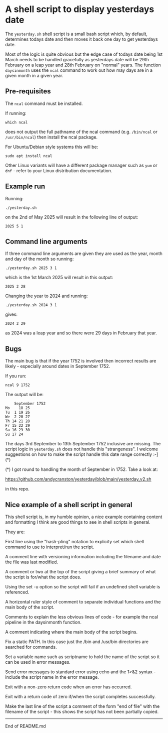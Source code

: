 # A shell script to display yesterdays date

The `yesterday.sh` shell script is a small bash script which, by default, determines todays date and then moves it back
one day to get yesterdays date.

Most of the logic is quite obvious but the edge case of todays date being 1st March needs to be handled gracefully as yesterdays date will be
29th February on a leap year and 28th February on "normal" years. The function `daysinmonth` uses the `ncal` command to work out how may days are
in a given month in a given year.

## Pre-requisites

The `ncal` command must be installed.

If running:

```
which ncal
```

does not output the full pathname of the ncal command (e.g. `/bin/ncal` or `/usr/bin/ncal`) then install the ncal package.

For Ubuntu/Debian style systems this will be:

```
sudo apt install ncal
```

Other Linux variants will have a different package manager such as `yum` or `dnf` - refer to your Linux distribution documentation.

## Example run

Running:

```
./yesterday.sh
```

on the 2nd of May 2025 will result in the following line of output:

```
2025 5 1
```

## Command line arguments

If three command line arguments are given they are used as the year, month and day of the month so running:

```
./yesterday.sh 2025 3 1
```

which is the 1st March 2025 will result in this output:

```
2025 2 28
```

Changing the year to 2024 and running:


```
./yesterday.sh 2024 3 1
```

gives:

```
2024 2 29
```

as 2024 was a leap year and so there were 29 days in February that year.

## Bugs

The main bug is that if the year 1752 is involved then incorrect results are likely - especially around dates in September 1752.

If you run:

```
ncal 9 1752
```

The output will be:

```
    September 1752
Mo    18 25
Tu  1 19 26
We  2 20 27
Th 14 21 28
Fr 15 22 29
Sa 16 23 30
Su 17 24
```

The days 3rd September to 13th September 1752 inclusive are missing. The script logic in `yesterday.sh` does not handle this "strangeness". I welcome suggestions on
how to make the script handle this date range correctly :-] (*)

(*) I got round to handling the month of September in 1752. Take a look at:

https://github.com/andycranston/yesterday/blob/main/yesterday_v2.sh

in this repo.


## Nice example of a shell script in general

This shell script is, in my humble opinion, a nice example containing content and formatting I think are good things to see in shell scripts in general.

They are:

First line using the "hash-pling" notation to explicity set which shell command to use to interpret/run the script.

A comment line with versioning information including the filename and date the file was last modified.

A comment or two at the top of the script giving a brief summary of what the script is for/what the script does.

Using the set -u option so the script will fail if an undefined shell variable is referenced.

A horizontal ruler style of comment to separate individual functions and the main body of the script.

Comments to explain the less obvious lines of code - for example the ncal pipeline in the daysinmonth function.

A comment indicating where the main body of the script begins.

Fix a static PATH. In this case just the /bin and /usr/bin directories are searched for commands.

Set a variable name such as scriptname to hold the name of the script so it can be used in error messages.

Send error messages to standard error using echo and the 1>&2 syntax - include the script name in the error message.

Exit with a non-zero return code when an error has occurred.

Exit with a return code of zero if/when the script completes successfully.

Make the last line of the script a comment of the form "end of file" with the filename of the script - this shows the script has not been partially copied.


----------------
End of README.md
